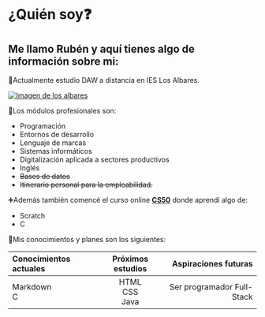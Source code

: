 # ¿Quién soy❓

## Me llamo **Rubén** y aquí tienes algo de información sobre mi:

🏫Actualmente estudio DAW a distancia en IES Los Albares.

[![Imagen de los albares](https://www.ieslosalbares.es/wp-content/uploads/2018/05/Sin-t%C3%ADtuloweb.jpg)](https://www.ieslosalbares.es/)

📖Los módulos profesionales son:
- Programación
- Entornos de desarrollo
- Lenguaje de marcas
- Sistemas informáticos
- Digitalización aplicada a sectores productivos
- Inglés
- ~~Bases de datos~~
- ~~Itinerario personal para la empleabilidad.~~

➕Además también comencé el curso online [**CS50**](https://pll.harvard.edu/course/cs50-introduction-computer-science) donde aprendí algo de:
- Scratch
- C

🧠Mis conocimientos y planes son los siguientes:

|Conocimientos actuales|Próximos estudios|Aspiraciones futuras|
|:---|:---:|---:|
|Markdown<br>C|HTML<br>CSS<br>Java|Ser programador Full-Stack|
